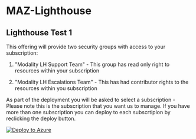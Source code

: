 # MAZ-Lighthouse



## Lighthouse Test 1

This offering will provide two security groups with access to your subscription:

1. "Modality LH Support Team" - This group has read only right to resources within your subscription

2. "Modality LH Escalations Team" - This has had contributor rights to the resources within you subscription

As part of the deployment you will be asked to select a subscription - Please note this is the subscription that you want us to manage. If you have more than one subscription you can deploy to each subscrtipion by reclicking the deploy button.

[![Deploy to Azure](https://aka.ms/deploytoazurebutton)](https://portal.azure.com/#create/Microsoft.Template/uri/https%3A%2F%2Fraw.githubusercontent.com%2Frmhomecouk%2FMAZ-Lighthouse%2Fmain%2FTest1%2Ftemplate.json)
